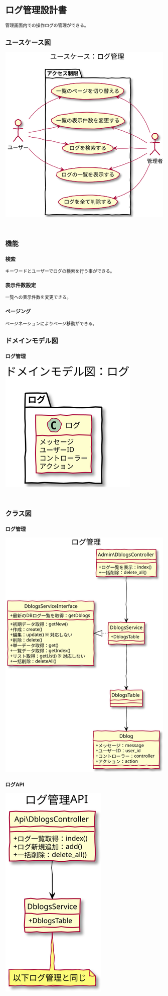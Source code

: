 # ログ管理設計書

管理画面内での操作ログの管理ができる。
　
## ユースケース図
![ユースケース図：ログ管理](../../svg/use_case/dblogs.svg)

　
## 機能

### 検索
キーワードとユーザーでログの検索を行う事ができる。

### 表示件数設定
一覧への表示件数を変更できる。

### ページング
ページネーションによりページ移動ができる。
　
## ドメインモデル図
### ログ管理
![ドメインモデル図：ログ管理](../../svg/domain_model/dblogs.svg)

　
## クラス図
### ログ管理
![クラス図：ログ管理](../../svg/class/manage_dblogs.svg)

### ログAPI
![クラス図：ログ管理](../../svg/class/api_dblogs.svg)

　

